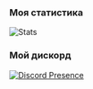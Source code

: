 ### Моя статистика

![Stats](https://github-readme-stats-git-masterrstaa-rickstaa.vercel.app/api?username=xslimakx&show_icons=true&theme=synthwave)

### Мой дискорд

[![Discord Presence](https://lanyard.cnrad.dev/api/273493998956576778)](https://discord.com/users/273493998956576778)
